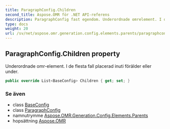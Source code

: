 ```yaml
---
title: ParagraphConfig.Children
second_title: Aspose.OMR för .NET API-referens
description: ParagraphConfig fast egendom. Underordnade omrelement. I de flesta fall placerad inuti förälder eller under.
type: docs
weight: 20
url: /sv/net/aspose.omr.generation.config.elements.parents/paragraphconfig/children/
---
```

## ParagraphConfig.Children property

Underordnade omr-element. I de flesta fall placerad inuti förälder eller under.

```csharp
public override List<BaseConfig> Children { get; set; }
```

### Se även

* class [BaseConfig](../../../aspose.omr.generation.config/baseconfig/)
* class [ParagraphConfig](../)
* namnutrymme [Aspose.OMR.Generation.Config.Elements.Parents](../../paragraphconfig/)
* hopsättning [Aspose.OMR](../../../)


